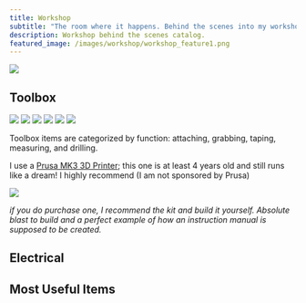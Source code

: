 ```yaml
---
title: Workshop
subtitle: "The room where it happens. Behind the scenes into my workshop, my favorite tools, and must have items for robot prototyping. "
description: Workshop behind the scenes catalog. 
featured_image: /images/workshop/workshop_feature1.png
---
```


![](/images/workshop/workshop_feature1.png)

## Toolbox

<div class="gallery" data-columns="3">
  <img src="/images/workshop/workshop_chest1.PNG">
	<img src="/images/workshop/workshop_attaching.PNG">
	<img src="/images/workshop/workshop_grabbing.PNG">
	<img src="/images/workshop/workshop_taping.PNG">
	<img src="/images/workshop/workshop_measuring.PNG">
	<img src="/images/workshop/workshop_drills.PNG">
</div>

Toolbox items are categorized by function: attaching, grabbing, taping, measuring, and drilling. 

I use a [Prusa MK3 3D Printer](https://www.prusa3d.com/product/original-prusa-i3-mk3s-kit-3/); this one is at least 4 years old and still runs like a dream! I highly recommend (I am not sponsored by Prusa)

![](/images/workshop/3Dprinter.png)

*if you do purchase one, I recommend the kit and build it yourself. Absolute blast to build and a perfect example of how an instruction manual is supposed to be created.*

## Electrical


## Most Useful Items



